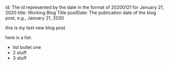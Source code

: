 id: The id represented by the date in the format of 20200121 for January 21, 2020
title: Working Blog Title
postDate: The publication date of the blog post, e.g., January 21, 2020

this is my test new blog post

here is a list:

- list bullet one
- 2 stuff
- 3 stuff
